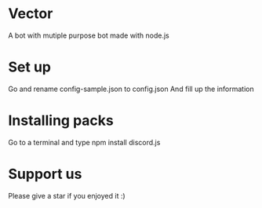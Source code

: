 # Vector
A bot with mutiple purpose bot made with node.js
# Set up
Go and rename config-sample.json to config.json
And fill up the information
# Installing packs
Go to a terminal and type npm install discord.js
# Support us
Please give a star if you enjoyed it :)
